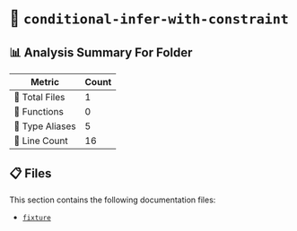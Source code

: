 # 📁 `conditional-infer-with-constraint`

## 📊 Analysis Summary For Folder

| Metric | Count |
|--------|-------|
| 📁 Total Files | 1 |
| 🔧 Functions | 0 |
| 📑 Type Aliases | 5 |
| 🔢 Line Count | 16 |


## 📋 Files

This section contains the following documentation files:

- [`fixture`](./fixture.md)